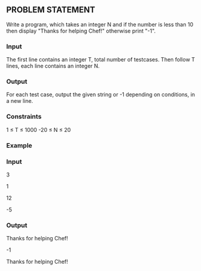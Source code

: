 ## PROBLEM STATEMENT

Write a program, which takes an integer N and if the number is less than 10 then display "Thanks for helping Chef!" otherwise print "-1".

### Input

The first line contains an integer T, total number of testcases. Then follow T lines, each line contains an integer N.

### Output

For each test case, output the given string or -1 depending on conditions, in a new line.

### Constraints

1 ≤ T ≤ 1000
-20 ≤ N ≤ 20

### Example

### Input

3 

1

12

-5

### Output

Thanks for helping Chef!

-1

Thanks for helping Chef!

